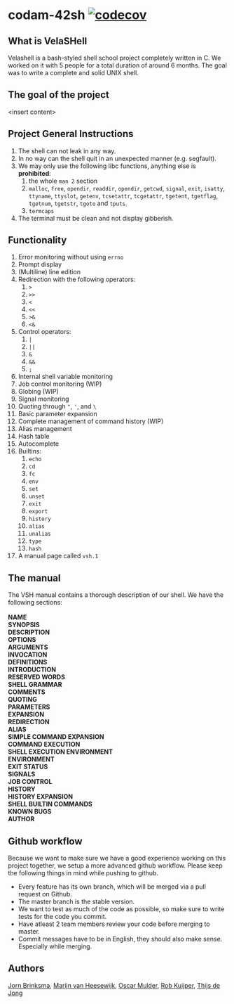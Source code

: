 # codam-42sh [![codecov](https://codecov.io/gh/OscarMulder/codam-42sh/branch/master/graph/badge.svg?token=hg6wEBSVIc)](https://codecov.io/gh/OscarMulder/codam-42sh)

## What is VelaSHell
Velashell is a bash-styled shell school project completely written in C. We
worked on it with 5 people for a total duration of around 6 months. The goal was
to write a complete and solid UNIX shell.

## The goal of the project
\<insert content\>

## Project General Instructions
1. The shell can not leak in any way.
2. In no way can the shell quit in an unexpected manner (e.g. segfault).
3. We may only use the following libc functions, anything else is
   **prohibited**:
   1. the whole `man 2` section
   2. `malloc`, `free`, `opendir`, `readdir`, `opendir`, `getcwd`, `signal`,
      `exit`, `isatty`, `ttyname`, `ttyslot`, `getenv`, `tcsetattr`,
      `tcgetattr`, `tgetent`, `tgetflag`, `tgetnum`, `tgetstr`, `tgoto` and
      `tputs`.
   3. `termcaps`
4. The terminal must be clean and not display gibberish.

## Functionality
1. Error monitoring without using `errno`
2. Prompt display
3. (Multiline) line edition
4. Redirection with the following operators:
   1. `>`
   2. `>>`
   3. `<`
   4. `<<`
   5. `>&`
   6. `<&`
5. Control operators:
   1. `|`
   2. `||`
   3. `&`
   4. `&&`
   5. `;`
6. Internal shell variable monitoring
8. Job control monitoring (WIP)
9. Globing (WIP)
10. Signal monitoring
11. Quoting through `"`, `'`, and `\`
12. Basic parameter expansion
13. Complete management of command history (WIP)
14. Alias management
15. Hash table
16. Autocomplete
17. Builtins:
    1.  `echo`
    2.  `cd`
    3.  `fc`
    4.  `env`
    5.  `set`
    6.  `unset`
    7.  `exit`
    8.  `export`
    9.  `history`
    10. `alias`
    11. `unalias`
    12. `type`
    13. `hash`
18. A manual page called `vsh.1`

## The manual
The VSH manual contains a thorough description of our shell. We have the following sections:</br></br>
**NAME**</br>
**SYNOPSIS**</br>
**DESCRIPTION**</br>
**OPTIONS**</br>
**ARGUMENTS**</br>
**INVOCATION**</br>
**DEFINITIONS**</br>
**INTRODUCTION**</br>
**RESERVED WORDS**</br>
**SHELL GRAMMAR**</br>
**COMMENTS**</br>
**QUOTING**</br>
**PARAMETERS**</br>
**EXPANSION**</br>
**REDIRECTION**</br>
**ALIAS**</br>
**SIMPLE COMMAND EXPANSION**</br>
**COMMAND EXECUTION**</br>
**SHELL EXECUTION ENVIRONMENT**</br>
**ENVIRONMENT**</br>
**EXIT STATUS**</br>
**SIGNALS**</br>
**JOB CONTROL**</br>
**HISTORY**</br>
**HISTORY EXPANSION**</br>
**SHELL BUILTIN COMMANDS**</br>
**KNOWN BUGS**</br>
**AUTHOR**</br>

## Github workflow
Because we want to make sure we have a good experience working on this project together, we setup a more advanced github workflow. Please keep the following things in mind while pushing to github.
- Every feature has its own branch, which will be merged via a pull request on Github.
- The master branch is the stable version.
- We want to test as much of the code as possible, so make sure to write tests for the code you commit.
- Have atleast 2 team members review your code before merging to master.
- Commit messages have to be in English, they should also make sense. Especially while merging.

## Authors
[Jorn Brinksma](https://github.com/jbrinksma),
[Marijn van Heesewijk](https://github.com/marijnvanh),
[Oscar Mulder](https://github.com/OscarMulder),
[Rob Kuijper](https://github.com/robkuijper),
[Thijs de Jong](https://github.com/thijsdejong)